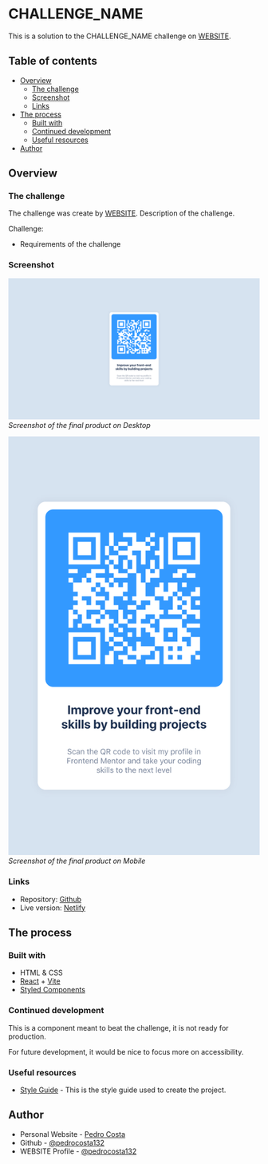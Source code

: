 # CHALLENGE_NAME

This is a solution to the CHALLENGE_NAME challenge on [WEBSITE](https://).

## Table of contents

- [Overview](#overview)
  - [The challenge](#the-challenge)
  - [Screenshot](#screenshot)
  - [Links](#links)
- [The process](#the-process)
  - [Built with](#built-with)
  - [Continued development](#continued-development)
  - [Useful resources](#useful-resources)
- [Author](#author)

## Overview

### The challenge

The challenge was create by [WEBSITE](https://).
Description of the challenge.

Challenge:

- Requirements of the challenge

### Screenshot

![Screenshot Desktop](./public/images/screenshot-desktop.png)
*Screenshot of the final product on Desktop*

![Screenshot Desktop](./public/images/screenshot-mobile.png)
*Screenshot of the final product on Mobile*

### Links

- Repository: [Github](https://github.com/pedrocosta132/react-challenges/)
- Live version: [Netlify](https://netlify.app/)

## The process

### Built with

- HTML & CSS
- [React](https://reactjs.org/) + [Vite](https://vitejs.dev)
- [Styled Components](https://styled-components.com/)

### Continued development

This is a component meant to beat the challenge, it is not ready for production.

For future development, it would be nice to focus more on accessibility.

### Useful resources

- [Style Guide](./style-guide.md) - This is the style guide used to create the project.

## Author

- Personal Website - [Pedro Costa](https://pedrocosta132.github.io/)
- Github - [@pedrocosta132](https://github.com/pedrocosta132)
- WEBSITE Profile - [@pedrocosta132](https://)
